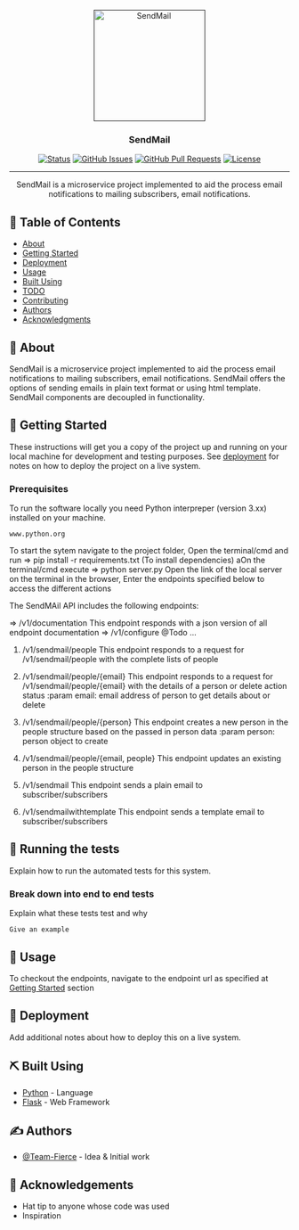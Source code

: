 <p align="center">
  <a href="" rel="noopener">
 <!-- <img width=200px height=200px src="https://i.imgur.com/6wj0hh6.jpg" alt="Project logo"></a> -->
 <img width=200px height=200px src="" alt="SendMail"></a>
</p>

<h3 align="center">SendMail</h3>

<div align="center">

[![Status](https://img.shields.io/badge/status-active-success.svg)]()
[![GitHub Issues](https://img.shields.io/github/issues/gblend/Team-Fierce_SendMail.svg)](https://github.com/gblend/Team-Fierce_SendMail/issues)
[![GitHub Pull Requests](https://img.shields.io/github/issues-pr/gblend/Team-Fierce_SendMail.svg)](https://github.com/gblend/Team-Fierce_SendMail/pulls)
[![License](https://img.shields.io/badge/license-MIT-blue.svg)](/LICENSE)

</div>

---

<p align="center"> SendMail is a microservice project implemented to aid the process email notifications to mailing subscribers, email notifications.
    <br> 
</p>

## 📝 Table of Contents

- [About](#about)
- [Getting Started](#getting_started)
- [Deployment](#deployment)
- [Usage](#usage)
- [Built Using](#built_using)
- [TODO](../TODO.md)
- [Contributing](../CONTRIBUTING.md)
- [Authors](#authors)
- [Acknowledgments](#acknowledgement)

## 🧐 About <a name = "about"></a>

SendMail is a microservice project implemented to aid the process email notifications to mailing subscribers, email notifications. SendMail offers the options of sending emails in plain text format or using html template. SendMail components are decoupled in functionality.



## 🏁 Getting Started <a name = "getting_started"></a>

These instructions will get you a copy of the project up and running on your local machine for development and testing purposes. See [deployment](#deployment) for notes on how to deploy the project on a live system.

### Prerequisites

To run the software locally you need Python interpreper (version 3.xx) installed on your machine.

```
www.python.org
```

To start the sytem navigate to the project folder,
Open the terminal/cmd and run => pip install -r requirements.txt (To install dependencies)
aOn the terminal/cmd execute => python server.py
Open the link of the local server on the terminal in the browser,
Enter the endpoints specified below to access the different actions

The SendMAil API includes the following endpoints:

=>   /v1/documentation
    This endpoint responds with a json version of all endpoint documentation
=>   /v1/configure
    @Todo ...
1. /v1/sendmail/people 
   This endpoint responds to a request for /v1/sendmail/people
   with the complete lists of people

2. /v1/sendmail/people/{email} 
    This endpoint responds to a request for /v1/sendmail/people/{email}
    with the details of a person or delete action status
    :param email:   email address of person to get details about or delete

3. /v1/sendmail/people/{person} 
    This endpoint creates a new person in the people structure
    based on the passed in person data
    :param person:   person object to create

4. /v1/sendmail/people/{email, people}
    This endpoint updates an existing person in the people structure

5. /v1/sendmail
    This endpoint sends a plain email to subscriber/subscribers

6. /v1/sendmailwithtemplate
    This endpoint sends a template email to subscriber/subscribers
    

## 🔧 Running the tests <a name = "tests"></a>

Explain how to run the automated tests for this system.

### Break down into end to end tests

Explain what these tests test and why

```
Give an example
```


## 🎈 Usage <a name="usage"></a>

To checkout the endpoints, navigate to the endpoint url as specified at [Getting Started](#getting_started) section

## 🚀 Deployment <a name = "deployment"></a>

Add additional notes about how to deploy this on a live system.

## ⛏️ Built Using <a name = "built_using"></a>

- [Python](https://www.python.org/) - Language
- [Flask](https://flask.palletsprojects.com/) - Web Framework

## ✍️ Authors <a name = "authors"></a>

- [@Team-Fierce](https://github.com/gblend/Team-Fierce_SendMail) - Idea & Initial work


## 🎉 Acknowledgements <a name = "acknowledgement"></a>

- Hat tip to anyone whose code was used
- Inspiration

